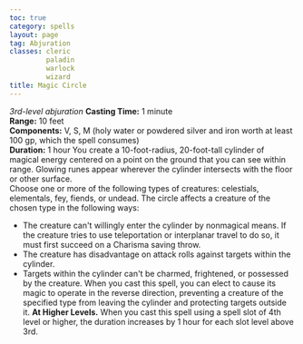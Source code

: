```yaml
---
toc: true
category: spells
layout: page
tag: Abjuration
classes: cleric
         paladin
         warlock
         wizard
title: Magic Circle 
---
```

_3rd-level abjuration_ 
**Casting Time:** 1 minute    
**Range:** 10 feet    
**Components:** V, S, M (holy water or powdered silver and iron worth at least 100 gp, which the spell consumes)    
**Duration:** 1 hour 
You create a 10-foot-radius, 20-foot-tall cylinder of magical energy centered on a point on the ground that you can see within range. Glowing runes appear wherever the cylinder intersects with the floor or other surface.    
Choose one or more of the following types of creatures: celestials, elementals, fey, fiends, or undead. The circle affects a creature of the chosen type in the following ways: 
* The creature can't willingly enter the cylinder by nonmagical means. If the creature tries to use teleportation or interplanar travel to do so, it must first succeed on a Charisma saving throw.
* The creature has disadvantage on attack rolls against targets within the cylinder.
* Targets within the cylinder can't be charmed, frightened, or possessed by the creature. 
When you cast this spell, you can elect to cause its magic to operate in the reverse direction, preventing a creature of the specified type from leaving the cylinder and protecting targets outside it. 
**At Higher Levels.** When you cast this spell using a spell slot of 4th level or higher, the duration increases by 1 hour for each slot level above 3rd. 